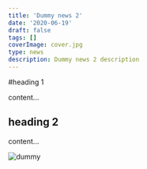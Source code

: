 ```yaml
---
title: 'Dummy news 2'
date: '2020-06-19'
draft: false
tags: []
coverImage: cover.jpg
type: news
description: Dummy news 2 description
---
```


#heading 1

content...

## heading 2

content...

![dummy](cover.jpg)
